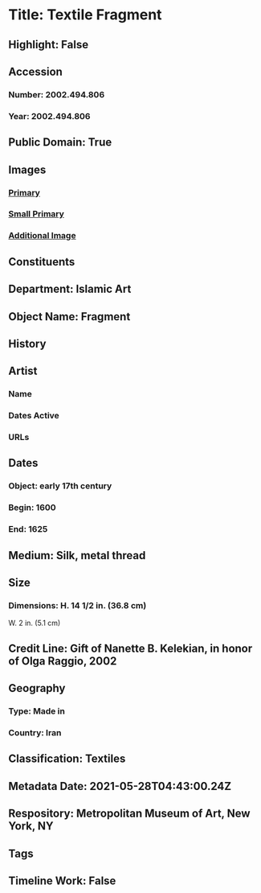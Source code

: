 # Title: Textile Fragment
## Highlight: False
## Accession
### Number: 2002.494.806
### Year: 2002.494.806
## Public Domain: True
## Images
### [Primary](https://images.metmuseum.org/CRDImages/is/original/Tr.20.840.2002.JPG)
### [Small Primary](https://images.metmuseum.org/CRDImages/is/web-large/Tr.20.840.2002.JPG)
### [Additional Image](https://images.metmuseum.org/CRDImages/is/original/DP797378.jpg)
## Constituents
## Department: Islamic Art
## Object Name: Fragment
## History
## Artist
### Name
### Dates Active
### URLs
## Dates
### Object: early 17th century
### Begin: 1600
### End: 1625
## Medium: Silk, metal thread
## Size
### Dimensions: H. 14 1/2 in. (36.8 cm)
W. 2 in. (5.1 cm)
## Credit Line: Gift of Nanette B. Kelekian, in honor of Olga Raggio, 2002
## Geography
### Type: Made in
### Country: Iran
## Classification: Textiles
## Metadata Date: 2021-05-28T04:43:00.24Z
## Respository: Metropolitan Museum of Art, New York, NY
## Tags
## Timeline Work: False